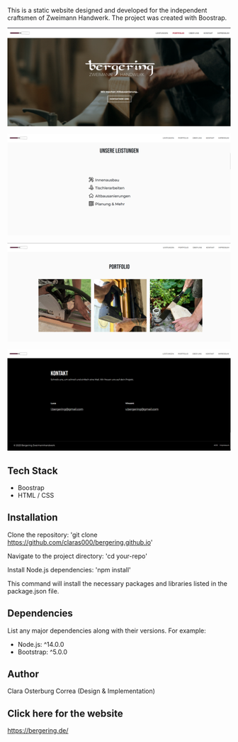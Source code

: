 This is a static website designed and developed for the independent craftsmen of Zweimann Handwerk.
The project was created with Boostrap.

![Bergeing Webside](\Img\bergering-webside-header.png)

![Bergeing Webside](\Img\bergering-webside-tasks.png)

![Bergeing Webside](\Img\bergering-webside-portfolio.png)

![Bergeing Webside](\Img\bergering-webside-footer.png)

## Tech Stack
- Boostrap
- HTML / CSS


## Installation

Clone the repository:
'git clone https://github.com/claras000/bergering.github.io'

Navigate to the project directory:
'cd your-repo'

Install Node.js dependencies:
'npm install'

This command will install the necessary packages and libraries listed in the package.json file.


## Dependencies
List any major dependencies along with their versions. For example:
- Node.js: ^14.0.0
- Bootstrap: ^5.0.0


## Author
Clara Osterburg Correa (Design & Implementation)


## Click here for the website
https://bergering.de/
